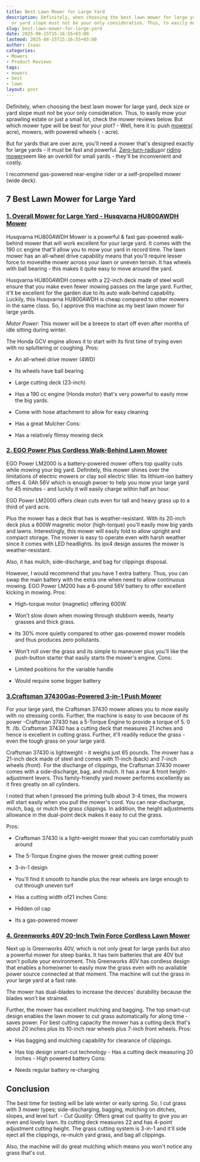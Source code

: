 ```yaml
---
title: Best Lawn Mower for Large Yard
description: Definitely, when choosing the best lawn mower for large yard, deck size
  or yard slope must not be your only consideration. Thus, to easily mow your sprawling...
slug: best-lawn-mower-for-large-yard
date: 2025-08-15T15:16:55+03:00
lastmod: 2025-08-15T15:16:55+03:00
author: Isaac
categories:
- Mowers
- Product Reviews
tags:
- mowers
- best
- lawn
layout: post
---
```

Definitely, when choosing the best lawn mower for large yard, deck size or yard slope must not be your only consideration. Thus, to easily mow your sprawling estate or just a small lot, check the mower reviews below. But which mower type will be best for your plot? - Well, here it is: push [mowers](https://pestpolicy.com/best-lawn-mower-for-cutting-edges/)( acre), mowers, with powered wheels ( - acre).

But for yards that are over acre, you'll need a mower that's designed exactly for large yards - it must be fast and powerful. [Zero-turn-radius](https://pestpolicy.com/[best](https://pestpolicy.com/best-lawn-mower-with-mulcher/)-zero-turn-mower-for-rough-terrain/)or [riding mower](https://pestpolicy.com/best-riding-lawn-mower-for-tall-grass/)seem like an overkill for small yards - they'll be inconvenient and costly.

I recommend gas-powered rear-engine rider or a self-propelled mower (wide deck).

##  7 Best Lawn Mower for Large Yard

###  [1. Overall Mower for Large Yard - Husqvarna HU800AWDH Mower](https://www.amazon.com/dp/B00S6Z2GWQ/?tag=p-policy-20)

Husqvarna HU800AWDH Mower is a powerful & fast gas-powered walk-behind mower that will work excellent for your large yard. It comes with the 190 cc engine that'll allow you to mow your yard in record time. The lawn mower has an all-wheel drive capability means that you'll require lesser force to movesthe mower across your lawn or uneven terrain. It has wheels with ball bearing - this makes it quite easy to move around the yard.

Husqvarna HU800AWDH comes with a 22-inch deck made of steel woill ensure that you make even fewer mowing passes on the large yard. Further, it'll be excellent for the garden due to its auto walk-behind capability. Luckily, this Husqvarna HU800AWDH is cheap compared to other mowers in the same class. So, I approve this machine as my best lawn mower for large yards.

*Motor Power*: This mower will be a breeze to start off even after months of idle sitting during winter.

The Honda GCV engine allows it to start with its first time of trying even with no spluttering or coughing.
Pros:

- An all-wheel drive mower (4WD)

- Its wheels have ball bearing

- Large cutting deck (23-inch)

- Has a 190 cc engine (Honda motor) that's very powerful to easily mow the big yards.

- Come with hose attachment to allow for easy cleaning

- Has a great Mulcher Cons:

- Has a relatively flimsy mowing deck

###  [2. EGO Power Plus Cordless Walk-Behind Lawn Mower](https://www.amazon.com/dp/B00S6Z2GWQ/?tag=p-policy-20)

EGO Power LM2000 is a battery-powered mower offers top quality cuts while mowing your big yard. Definitely, this mower shines over the limitations of electric mowers or clay soil electric tiller. Its lithium-ion battery offers 4. 0Ah 56V which is enough pwoer to help you mow your large yard for 45 minutes - and luckily it will easily charge within half an hour.

EGO Power LM2000 offers clean cuts even for tall and heavy grass up to a third of yard acre.

Plus the mower has a deck that has is weather-resistant. With its 20-inch deck plus a 600W magnetic motor (high-torque) you'll easily mow big yards and lawns. Interestingly, this mower will easily fold to allow upright and compact storage. The mower is easy to operate even with harsh weather since it comes with LED headlights. Its ipx4 design assures the mower is weather-resistant.

Also, it has mulch, side-discharge, and bag for clippings disposal.

However, I would recommend that you have 1 extra battery. Thus, you can swap the main battery with the extra one when need to allow continuous mowing. EGO Power LM200 has a 6-pound 56V battery to offer excellent kicking in mowing.
Pros:

- High-torque motor (magnetic) offering 600W.

- Won't slow down when mowing through stubborn weeds, hearty grasses and thick grass.

- Its 30% more quietly compared to other gas-powered mower models and thus produces zero pollutants.

- Won't roll over the grass and its simple to maneuver plus you'll like the push-button starter that easily starts the mower's engine.
Cons:

- Limited positions for the variable handle

- Would require some bigger battery

###  [3.Craftsman 37430Gas-Powered 3-in-1 Push Mower](https://www.amazon.com/dp/B00S6Z2GWQ/?tag=p-policy-20)

For your large yard, the Craftsman 37430 mower allows you to mow easily with no stressing cords. Further, the machine is easy to use because of its power -Craftsman 37430 has a 5-Torque Engine to provide a torque of 5. 0 ft. /lb. Craftsman 37430 has a cutting deck that measures 21 inches and hence is excellent in cutting grass. Further, it'll readily reduce the grass - even the tough grass on your large yard.

Craftsman 37430 is lightweight - it weighs just 65 pounds. The mower has a 21-inch deck made of steel and comes with 11-inch (back) and 7-inch wheels (front). For the discharge of clippings, the Craftsman 37430 mower comes with a side-discharge, bag, and mulch. It has a rear & front height-adjustment levers. This family-friendly yard mower performs excellently as it fires greatly on all cylinders.

I noted that when I pressed the priming bulb about 3-4 times, the mowers will start easily when you pull the mower's cord. You can rear-discharge, mulch, bag, or mulch the grass clippings. In addition, the height adjustments allowance in the dual-point deck makes it easy to cut the grass.

Pros:

- Craftsman 37430 is a light-weight mower that you can comfortably push around

- The 5-Torque Engine gives the mower great cutting power

- 3-in-1 design

- You'll find it smooth to handle plus the rear wheels are large enough to cut through uneven turf

- Has a cutting width of21 inches Cons:

- Hidden oil cap

- Its a gas-powered mower

###  [4. Greenworks 40V 20-Inch Twin Force Cordless Lawn Mower](https://www.amazon.com/dp/B00GX9WNP2/?tag=p-policy-20)

Next up is Greenworks 40V, which is not only great for large yards but also a powerful mower for steep banks. It has twin batteries that are 40V but won't pollute your environment. This Greenworks 40V has cordless design that enables a homeowner to easily mow the grass even with no available power source connected at that moment. The machine will cut the grass in your large yard at a fast rate.

The mower has dual-blades to increase the devices' durability because the blades won't be strained.

Further, the mower has excellent mulching and bagging. The top smart-cut design enables the lawn mower to cut grass automatically for along time - saves power. For best cutting capacity the mower has a cutting deck that's about 20 inches plus its 10-inch rear wheels plus 7-inch front wheels.
Pros:

- Has bagging and mulching capability for clearance of clippings.

- Has top design smart-cut technology - Has a cutting deck measuring 20 inches - High powered battery
Cons:

- Needs regular battery re-charging

##  Conclusion

The best time for testing will be late winter or early spring. So, I cut grass with 3 mower types; side-discharging, bagging, mulching on ditches, slopes, and level turf. - *Cut Quality*: Offers great cut quality to give you an even and lovely lawn. Its cutting deck measures 22 and has 4-point adjustment cutting height. The grass cutting system is 3-in-1 and it'll side eject all the clippings, re-mulch yard grass, and bag all clippings.

Also, the machine will do great mulching which means you won't notice any grass that's cut.
